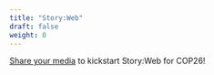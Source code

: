 ```yaml
---
title: "Story:Web"
draft: false
weight: 0
---
```

[Share your media](/#introduction) to kickstart Story:Web for COP26!